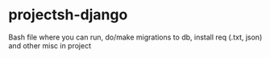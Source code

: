 # projectsh-django
Bash file where you can run, do/make migrations to db, install req (.txt, json) and other misc in project
